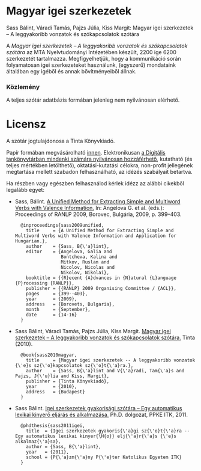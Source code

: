 # Magyar igei szerkezetek

Sass Bálint, Váradi Tamás, Pajzs Júlia, Kiss Margit: Magyar igei szerkezetek – A leggyakoribb vonzatok és szókapcsolatok szótára

A _Magyar igei szerkezetek – A leggyakoribb vonzatok és szókapcsolatok szótára_ az MTA Nyelvtudományi Intézetében készült, 2200 ige 6200 szerkezetét tartalmazza. Megfigyelhetjük, hogy a kommunikáció során folyamatosan igei szerkezeteket használunk, (egyszerű) mondataink általában egy igéből és annak bővítményeiből állnak.

### Közlemény

A teljes szótár adatbázis formában jelenleg nem nyilvánosan elérhető.

# Licensz

A szótár jogtulajdonosa a Tinta Könyvkiadó.

Papír formában megvásárolható [innen](http://www.tintakiado.hu/book_view.php?id=286).
Elektronikusan [a Digitális tankönyvtárban mindenki számára nyilvánosan hozzáférhető](http://www.tankonyvtar.hu/hu/tartalom/tamop425/2011_0001_545_02_Magyar_igei_szerkezetek/adatok.html), kutatható (és teljes mértékben letölthető), oktatási-kutatási célokra, non-profit jellegének megtartása mellett szabadon felhasználható, az idézés szabályait betartva.

Ha részben vagy egészben felhasználod kérlek idézz az alábbi cikekből legalább egyet:


- Sass, Bálint.
    [A Unified Method for Extracting Simple and Multiword Verbs with Valence Information.](http://www.nytud.hu/oszt/korpusz/resources/sb_ranlp.pdf)
    In: Angelova G. et al. (eds.): Proceedings of RANLP 2009, Borovec, Bulgária, 2009, p. 399–403.

        @inproceedings{sass2009unified,
          title     = {A Unified Method for Extracting Simple and Multiword Verbs with Valence Information and Application for Hungarian.},
          author    = {Sass, B{\'a}lint},
          editor    = {Angelova, Galia and
                       Bontcheva, Kalina and
                       Mitkov, Ruslan and
                       Nicolov, Nicolas and
                       Nikolov, Nikolai},
          booktitle = {{R}ecent {A}dvances in {N}atural {L}anguage {P}rocessing {RANLP}},
          publisher = {{RANLP} 2009 Organising Committee / {ACL}},
          pages     = {399--403},
          year      = {2009},
          address   = {Borovets, Bulgaria},
          month     = {September},
          date      = {14-16}
        }

- Sass Bálint, Váradi Tamás, Pajzs Júlia, Kiss Margit.
    [Magyar igei szerkezetek – A leggyakoribb vonzatok és szókapcsolatok szótára.](http://www.tankonyvtar.hu/hu/tartalom/tamop425/2011_0001_545_02_Magyar_igei_szerkezetek/adatok.html)
    Tinta (2010).

        @book{sass2010magyar,
          title     = {Magyar igei szerkezetek -- A leggyakoribb vonzatok {\'e}s sz{\'o}kapcsolatok sz{\'o}t{\'a}ra.},
          author    = {Sass, B{\'a}lint and V{\'a}radi, Tam{\'a}s and Pajzs, J{\'u}lia and Kiss, Margit},
          publisher = {Tinta Könyvkiadó},
          year      = {2010},
          address   = {Budapest}
        }

- Sass Bálint.
    [Igei szerkezetek gyakorisági szótára – Egy automatikus lexikai kinyerő eljárás és alkalmazása.](http://real-phd.mtak.hu/342/1/SB_Disszert%C3%A1ci%C3%B3_DOI.pdf)
    Ph.D. dolgozat, PPKE ITK, 2011.

        @phdthesis{sass2011igei,
          title  = {Igei szerkezetek gyakoris{\'a}gi sz{\'o}t{\'a}ra -- Egy automatikus lexikai kinyer{\H{o}} elj{\'a}r{\'a}s {\'e}s alkalmaz{\'a}sa},
          author = {Sass, B{\'a}lint},
          year   = {2011},
          school = {P{\'a}zm{\'a}ny P{\'e}ter Katolikus Egyetem ITK}
        }
